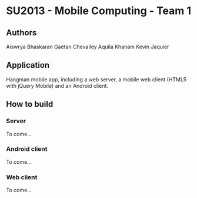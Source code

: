 SU2013 - Mobile Computing - Team 1
==================================

Authors
-------

Aiswrya Bhaskaran
Gaëtan Chevalley
Aquila Khanam
Kevin Jaquier

Application
-----------

Hangman mobile app, including a web server, a mobile web client (HTML5 with jQuery Mobile) and an Android client.

How to build
------------

### Server

To come...

### Android client

To come...

### Web client

To come...